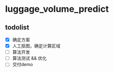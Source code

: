 # luggage_volume_predict
## todolist
- [x] 确定方案
- [X] 人工抠图，确定计算区域
- [ ] 算法开发
- [ ] 算法测试 && 优化
- [ ] 交付demo